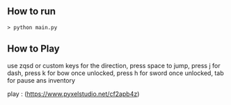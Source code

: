 ## How to run

    > python main.py
## How to Play

use zqsd or custom keys for the direction, 
press space to jump, 
press j for dash, 
press k for bow once unlocked, 
press h for sword once unlocked, 
tab for pause ans inventory 

play : (https://www.pyxelstudio.net/cf2apb4z)
